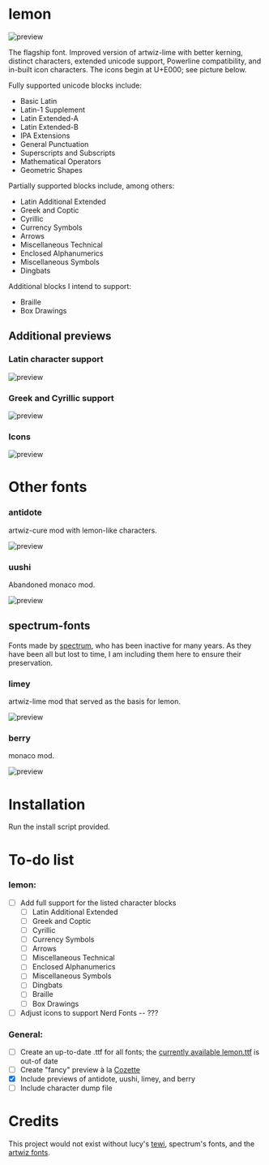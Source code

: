 
# lemon

![preview](https://raw.githubusercontent.com/cmvnd/fonts/master/previews/preview1.png)

The flagship font. Improved version of artwiz-lime with better kerning, distinct characters, extended unicode support, Powerline compatibility, and in-built icon characters. The icons begin at U+E000; see picture below.

Fully supported unicode blocks include:
* Basic Latin
* Latin-1 Supplement
* Latin Extended-A
* Latin Extended-B
* IPA Extensions
* General Punctuation
* Superscripts and Subscripts
* Mathematical Operators
* Geometric Shapes

Partially supported blocks include, among others:
* Latin Additional Extended
* Greek and Coptic
* Cyrillic
* Currency Symbols
* Arrows
* Miscellaneous Technical
* Enclosed Alphanumerics
* Miscellaneous Symbols
* Dingbats

Additional blocks I intend to support:
* Braille
* Box Drawings

## Additional previews

### Latin character support
![preview](https://raw.githubusercontent.com/cmvnd/fonts/master/previews/preview2.png)

### Greek and Cyrillic support
![preview](https://raw.githubusercontent.com/cmvnd/fonts/master/previews/preview3.png)

### Icons

![preview](https://raw.githubusercontent.com/cmvnd/fonts/master/previews/icons.png)

# Other fonts

### antidote
artwiz-cure mod with lemon-like characters.

![preview](https://raw.githubusercontent.com/cmvnd/fonts/master/previews/antidote.png)

### uushi
Abandoned monaco mod.

![preview](https://raw.githubusercontent.com/cmvnd/fonts/master/previews/uushi.png)

## spectrum-fonts
Fonts made by [spectrum](https://github.com/speccy), who has been inactive for many years. As they have been all but lost to time, I am including them here to ensure their preservation.

### limey
artwiz-lime mod that served as the basis for lemon.

![preview](https://raw.githubusercontent.com/cmvnd/fonts/master/previews/limey.png)

### berry
monaco mod.

![preview](https://raw.githubusercontent.com/cmvnd/fonts/master/previews/berry.png)

# Installation

Run the install script provided.

# To-do list

### lemon:
- [ ] Add full support for the listed character blocks
  - [ ] Latin Additional Extended
  - [ ] Greek and Coptic
  - [ ] Cyrillic
  - [ ] Currency Symbols
  - [ ] Arrows
  - [ ] Miscellaneous Technical
  - [ ] Enclosed Alphanumerics
  - [ ] Miscellaneous Symbols
  - [ ] Dingbats
  - [ ] Braille
  - [ ] Box Drawings
- [ ] Adjust icons to support Nerd Fonts -- ???

### General:
- [ ] Create an up-to-date .ttf for all fonts; the [currently available lemon.ttf](https://github.com/fennerm/artwiz-lemon-ttf) is out-of date
- [ ] Create "fancy" preview à la [Cozette](https://github.com/slavfox/Cozette)
- [x] Include previews of antidote, uushi, limey, and berry
- [ ] Include character dump file

# Credits

This project would not exist without lucy's [tewi](https://github.com/lucy/tewi-font), spectrum's fonts, and the [artwiz fonts](http://artwizaleczapka.sourceforge.net/).
